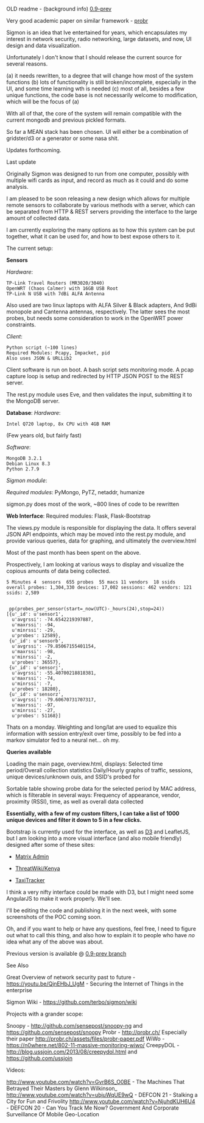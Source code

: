 OLD readme - (background info) [0.9-prev](https://github.com/terbo/sigmon/tree/0.9-prev)

Very good academic paper on similar framework - [probr](http://probr.ch/assets/files/probr-paper.pdf)

Sigmon is an idea that Ive entertained for years, which encapsulates my interest in network security, radio networking, large datasets, and now, UI design and data visualization.

Unfortunately I don't know that I should release the current source for several reasons.

 (a) it needs rewritten, to a degree that will change how most of the system functions
 (b) lots of functionality is still broken/incomplete, especially in the UI, and some time learning wth is needed
 (c) most of all, besides a few unique functions, the code base is not necessarily welcome to modification, which will be the focus of (a) 

With all of that, the core of the system will remain compatible with the current mongodb and previous pickled formats.

So far a MEAN stack has been chosen. UI will either be a combination of gridster/d3 or a generator or some nasa shit.


Updates forthcoming.


Last update

Originally Sigmon was designed to run from one computer, possibly with multiple wifi cards as input, and record as much as it could and do some analysis.

I am pleased to be soon releasing a new design which allows for multiple remote sensors to collaborate by various methods with a server, which can be separated from HTTP &amp; REST servers providing the interface to the large amount of collected data.

I am currently exploring the many options as to how this system can be put together, what it can be used for, and how to best expose others to it.

The current setup:

**Sensors**

*Hardware*:

    TP-Link Travel Routers (MR3020/3040)
    OpenWRT (Chaos Calmer) with 16GB USB Root
    TP-Link N USB with 7dBi ALFA Antenna
    

Also used are two linux laptops with ALFA Silver & Black adapters,
And 9dBi monopole and Cantenna antennas, respectively. The latter
sees the most probes, but needs some consideration to work in the
OpenWRT power constraints.

*Client*:

    Python script (~100 lines)
    Required Modules: Pcapy, Impacket, pid
    Also uses JSON & URLLib2

Client software is run on boot. A bash script sets monitoring mode.
A pcap capture loop is setup and redirected by HTTP JSON POST
to the REST server. 

The rest.py module uses Eve, and then validates the input,
submitting it to the MongoDB server.

**Database**:
*Hardware*:

    Intel Q720 laptop, 8x CPU with 4GB RAM
(Few years old, but fairly fast)

*Software*:

    MongoDB 3.2.1
    Debian Linux 8.3
    Python 2.7.9
    
*Sigmon module*:

*Required modules*: PyMongo, PyTZ, netaddr, humanize

sigmon.py does most of the work, ~800 lines of code to be rewritten

**Web Interface**:
    Required modules: Flask, Flask-Bootstrap

The views.py module is responsible for displaying the data.
It offers several JSON API endpoints, which may be moved into
the rest.py module, and provide various queries, data for graphing,
and ultimately the overview.html


Most of the past month has been spent on the above.

Prospectively, I am looking at various ways to display and visualize the copious amounts of data being collected.

    5 Minutes 4  sensors  655 probes  55 macs 11 vendors  18 ssids
    overall probes: 1,304,330 devices: 17,002 sessions: 462 vendors: 121 ssids: 2,589


     pp(probes_per_sensor(start=_now(UTC)-_hours(24),stop=24))
    [{u'_id': u'sensor1',
      u'avgrssi': -74.6542219397887,
      u'maxrssi': -94,
      u'minrssi': -29,
      u'probes': 12589},
     {u'_id': u'sensorb',
      u'avgrssi': -79.85067155401154,
      u'maxrssi': -98,
      u'minrssi': -2,
      u'probes': 36557},
     {u'_id': u'sensorj',
      u'avgrssi': -55.40700218818381,
      u'maxrssi': -74,
      u'minrssi': -7,
      u'probes': 18280},
     {u'_id': u'sensorz',
      u'avgrssi': -79.60670731707317,
      u'maxrssi': -97,
      u'minrssi': -27,
      u'probes': 51168}]


Thats on a monday. Weighting and long/lat are used to equalize this information with session entry/exit over time, possibly to be fed into a markov simulator fed to a neural net... oh my.


**Queries available**

Loading the main page, overview.html, displays:
    Selected time period/Overall collection statistics
    Daily/Hourly graphs of traffic, sessions, unique devices/unknown ouis, and SSID's probed for

Sortable table showing probe data for the selected period by MAC address, which is filterable in several ways:
    Frequency of appearance, vendor, proximity (RSSI), time, as well as overall data collected


**Essentially, with a few of my custom filters, I can take a list of 1000 unique devices and filter it down to 5 in a few clicks.**


Bootstrap is currently used for the interface, as well as [D3](https://github.com/d3/d3/wiki/Gallery) and LeafletJS, but I am looking into a more visual interface (and also mobile friendly) designed after some of these sites:

* [Matrix Admin](http://themedesigner.in/demo/matrix-admin/index.html)

* [ThreatWiki/Kenya](http://vast-journey-7849.herokuapp.com/kenyavisualization)

* [TaxiTracker](http://chriswhong.com/open-data/taxi-techblog-2-leaflet-d3-and-other-frontend-fun/)

I think a very nifty interface could be made with D3, but I might need some AngularJS to make it work properly. We'll see.

I'll be editing the code and publishing it in the next week, with some screenshots of the POC coming soon.

Oh, and if you want to help or have any questions, feel free, I need to figure out what to call this thing, and also how to explain it to people who have *no* idea what any of the above was about.

Previous version is available @ [0.9-prev branch](https://github.com/terbo/sigmon/tree/0.9-prev) 


See Also


Great Overview of network security past to future -
https://youtu.be/QjnEHbJ_UgM - Securing the Internet of Things in the enterprise


Sigmon Wiki - https://github.com/terbo/sigmon/wiki

Projects with a grander scope:

Snoopy - http://github.com/sensepost/snoopy-ng and https://github.com/sensepost/snoopy
Probr - http://probr.ch/ Especially their paper http://probr.ch/assets/files/probr-paper.pdf
WiWo - https://n0where.net/802-11-massive-monitoring-wiwo/
CreepyDOL - http://blog.ussjoin.com/2013/08/creepydol.html and https://github.com/ussjoin



Videos:

http://www.youtube.com/watch?v=GvrB6S_O0BE - The Machines That Betrayed Their Masters by Glenn Wilkinson_
http://www.youtube.com/watch?v=ubjuWqUE9wQ - DEFCON 21 - Stalking a City for Fun and Frivolity
http://www.youtube.com/watch?v=NjuhdKUH6U4 - DEFCON 20 - Can You Track Me Now? Government And Corporate Surveillance Of Mobile Geo-Location




